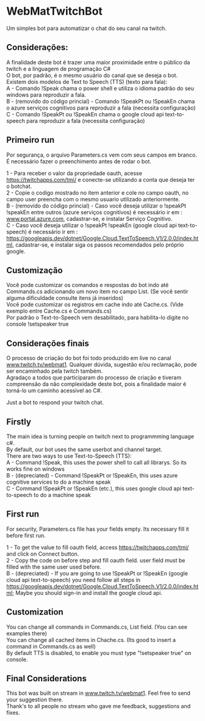 # WebMatTwitchBot
Um simples bot para automatizar o chat do seu canal na twitch.

## Considerações:
  A finalidade deste bot é trazer uma maior proximidade entre o público da twitch e a linguagem de programação C#<br/>
  O bot, por padrão, é o mesmo usuário do canal que se deseja o bot.<br/>
  Existem dois modelos de Text to Speech (TTS) (texto para fala):<br/>
    A - Comando !Speak chama o power shell e utiliza o idioma padrão do seu windows para reproduzir a fala.<br/>
    B - (removido do código princial) - Comando !SpeakPt ou !SpeakEn chama o azure serviços cognitivos para reproduzir a fala (necessita configuração)<br/>
    C - Comando !SpeakPt ou !SpeakEn chama o google cloud api text-to-speech para reproduzir a fala (necessita configuração)<br/>

## Primeiro run
  Por segurança, o arquivo Parameters.cs vem com seus campos em branco. É necessário fazer o preenchimento antes de rodar o bot.
  
  1 - Para receber o valor da propriedade oauth, acesse https://twitchapps.com/tmi/ e conecte-se utilizando a conta que deseja ter o botchat.<br/>
  2 - Copie o codigo mostrado no item anterior e cole no campo oauth, no campo user preencha com o mesmo usuario utilizado anteriormente.<br/>
  B - (removido do código princial) - Caso você deseja utilizar o !speakPt !speakEn entre outros (azure serviços cognitivos) é necessário ir em : www.portal.azure.com, cadastrar-se, e instalar Serviço Cognitivo.<br/>
  C - Caso você deseja utilizar o !speakPt !speakEn (google cloud api text-to-speech) é necessário ir em : https://googleapis.dev/dotnet/Google.Cloud.TextToSpeech.V1/2.0.0/index.html, cadastrar-se, e instalar siga os passos recomendados pelo próprio google.<br/>

## Customização
  Você pode customizar os comandos e respostas do bot indo até Commands.cs adicionando um novo item no campo List. (Se você sentir alguma dificuldade consulte itens já inseridos)<br/>
  Você pode customizar os registros em cache indo até Cache.cs. (Vide exemplo entre Cache.cs e Commands.cs)<br/>
  Por padrão o Text-to-Speech vem desabilitado, para habilita-lo digite no console !setspeaker true
  
## Considerações finais
  O processo de criação do bot foi todo produzido em live no canal www.twitch.tv/webmat1. Qualquer dúvida, sugestão e/ou reclamação, pode ser encaminhado pela twitch também.<br/>
  Agradaço a todos que participaram do processo de criação e tiveram compreensão da não complexidade deste bot, pois a finalidade maior é torná-lo um caminho acessivel ao C#.<br/>
  
  
  
Just a bot to respond your twitch chat.

## Firstly
  The main idea is turning people on twitch next to programmming language c#.<br/>
  By default, our bot uses the same userbot and channel target.<br/>
  There are two ways to use Text-to-Speech (TTS):<br/>
    A - Command !Speak, this uses the power shell to call all librarys. So its works fine on windows<br/>
    B - (depreciated) - Command !SpeakPt or !SpeakEn, this uses azure cognitive services to do a machine speak<br/>
    C - Command !SpeakPt or !SpeakEn (etc.), this uses google cloud api text-to-speech to do a machine speak<br/>

## First run
  For security, Parameters.cs file has your fields empty. Its necessary fill it before first run.

  1 - To get the value to fill oauth field, access https://twitchapps.com/tmi/ and click on Connect button.<br/>
  2 - Copy the code on before step and fill oauth field. user field must be filled with the same user used before.<br/>
  B - (depreciated) - If you are going to use !SpeakPt or !SpeakEn (google cloud api text-to-speech) you need follow all steps in https://googleapis.dev/dotnet/Google.Cloud.TextToSpeech.V1/2.0.0/index.html; Maybe you should sign-in and install the google cloud api.<br/>

## Customization
  You can change all commands in Commands.cs, List field. (You can see examples there)<br/>
  You can change all cached items in Chache.cs. (Its good to insert a command in Commands.cs as well)<br/>
  By default TTS is disabled, to enable you must type "!setspeaker true" on console.<br/>

## Final Considerations
  This bot was built on stream in www.twitch.tv/webmat1. Feel free to send your suggestion there.<br/>
  Thank's to all people no stream who gave me feedback, suggestions and fixes.<br/>
